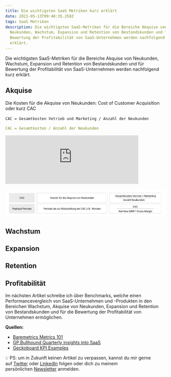 ```yaml
---
title: Die wichtigsten SaaS Metriken kurz erklärt
date: 2021-05-13T09:48:35.258Z
tags: SaaS Metriken
description: Die wichtigsten SaaS-Metriken für die Bereiche Akquise von
  Neukunden, Wachstum, Expansion und Retention von Bestandskunden und für
  Bewertung der Profitabilität von SaaS-Unternehmen werden nachfolgend kurz
  erklärt.
---
```

Die wichtigsten SaaS-Metriken für die Bereiche Akquise von Neukunden, Wachstum, Expansion und Retention von Bestandskunden und für Bewertung der Profitabilität von SaaS-Unternehmen werden nachfolgend kurz erklärt.

## Akquise

Die Kosten für die Akquise von Neukunden: Cost of Customer Acquisition oder kurz CAC

`CAC = Gesamtkosten Vetrieb und Marketing / Anzahl der Neukunden`

```yaml
CAC = Gesamtkosten / Anzahl der Neukunden
```

<iframe src="https://math.embed.fun/embed/seDq4YNUuDwq53QAEd6HQn" frameborder="0" width="418" height="152"></iframe>

![](/assets/uploads/saas-metriken-akquise.png)

## Wachstum

## Expansion

## Retention

## Profitabilität

Im nächsten Artikel schreibe ich über Benchmarks, welche einen Performancevergleich von SaaS-Unternehmen und -Produkten in den Bereichen Wachstum, Akquise von Neukunden, Expansion und Retention von Bestandskunden und für die Bewertung der Profitabilität von Unternehmen ermöglichen.

**Quellen:**

* [Baremetrics Metrics 101](https://baremetrics.com/category/metrics-101)
* [GP.Bullhound Quarterly insights into SaaS](https://www.gpbullhound.com/insights/global-software-market-perspectives-q3-2019/)
* [Geckoboard KPI Examples](https://www.geckoboard.com/best-practice/kpi-examples/)

💡 PS: um in Zukunft keinen Artikel zu verpassen, kannst du mir gerne auf [Twitter](https://twitter.com/mariostnr) oder [LinkedIn](https://www.linkedin.com/in/mario-steiner) folgen oder dich zu meinem persönlichen [Newsletter](http://eepurl.com/heuGRP) anmelden.